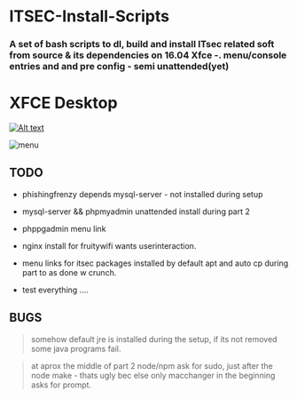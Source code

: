 # ITSEC-Install-Scripts

### A set of bash scripts to dl, build and install ITsec related soft from source & its dependencies on 16.04 Xfce -. menu/console entries and and pre config - semi unattended(yet)


# XFCE Desktop 

[![Alt text](http://i.imgur.com/GH36YFw.png)](https://www.youtube.com/watch?v=DMvz7BR2pUc)

![menu](http://i.imgur.com/T8AtF9E.png)



## TODO

- phishingfrenzy depends mysql-server - not installed during setup

- mysql-server && phpmyadmin unattended install during part 2

- phppgadmin menu link

- nginx install for fruitywifi wants userinteraction.

- menu links for itsec packages installed by default apt and auto cp during part to as done w crunch.

- test everything ....

## BUGS
 
> somehow default jre is installed during the setup, if its not removed some java programs fail.

> at aprox the middle of part 2 node/npm ask for sudo, just after the node make - thats ugly bec else only macchanger in the beginning asks for prompt.








